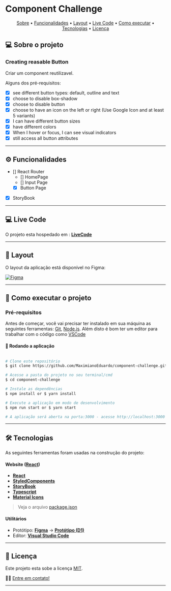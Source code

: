 
# Component Challenge

<p align="center">
 <a href="#-sobre-o-projeto">Sobre</a> •
 <a href="#-funcionalidades">Funcionalidades</a> •
 <a href="#-layout">Layout</a> • 
 <a href="#-layout">Live Code</a> • 
 <a href="#-como-executar-o-projeto">Como executar</a> • 
 <a href="#-tecnologias">Tecnologias</a> • 
 <a href="#user-content--licença">Licença</a>
</p>

## 💻 Sobre o projeto

### Creating reasable Button

Criar um component reutilizavel.

Alguns dos pré-requisitos:

- [X] see different button types: default, outline and text
- [X] choose to disable box-shadow
- [X] choose to disable button
- [X] choose to have an icon on the left or right (Use Google Icon and at least 5 variants)
- [X] I can have different button sizes
- [X] have different colors
- [X] When I hover or focus, I can see visual indicators
- [X] still access all button attributes

---

## ⚙️ Funcionalidades

- [] React Router
  - [] HomePage
  - [] Input Page
  - [X] Button Page
- [X] StoryBook

---

## 💻 Live Code

O projeto esta hospedado em : **[LiveCode](https://component-challenge.vercel.app/)**

---


## 🎨 Layout

O layout da aplicação está disponível no Figma:

<a href="https://www.figma.com/file/vfMDJhGGnqfaskO2aud06o/button-component">
  <img alt="Figma" src="https://img.shields.io/badge/Figma-F24E1E?style=flat-square&labelColor=F24E1E&logo=figma&logoColor=white&link=https://figma.com">
</a>

---

## 🚀 Como executar o projeto

### Pré-requisitos

Antes de começar, você vai precisar ter instalado em sua máquina as seguintes ferramentas:
[Git](https://git-scm.com), [Node.js](https://nodejs.org/en/).
Além disto é bom ter um editor para trabalhar com o código como [VSCode](https://code.visualstudio.com/)

#### 🧭 Rodando a aplicação

```bash

# Clone este repositório
$ git clone https://github.com/MaximianoEduardo/component-challenge.git

# Acesse a pasta do projeto no seu terminal/cmd
$ cd component-challenge

# Instale as dependências
$ npm install or $ yarn install

# Execute a aplicação em modo de desenvolvimento
$ npm run start or $ yarn start

# A aplicação será aberta na porta:3000 - acesse http://localhost:3000

```

---

## 🛠 Tecnologias

As seguintes ferramentas foram usadas na construção do projeto:

#### **Website**  ([React](https://reactjs.org/))

- **[React](https://pt-br.reactjs.org/s)**
- **[StyledComponents](https://styled-components.com/)**
- **[StoryBook](https://storybook.js.org/)**
- **[Typescript](https://www.typescriptlang.org/)**
- **[Material Icons](https://material.io/)**

> Veja o arquivo  [package.json](./package.json)

#### **Utilitários**

- Protótipo:  **[Figma](https://www.figma.com/)**   →  **[Protótipo (D1)](https://www.figma.com/file/vfMDJhGGnqfaskO2aud06o/button-component?node-id=0%3A1)**
- Editor:  **[Visual Studio Code](https://code.visualstudio.com/)**

---

## 📝 Licença

Este projeto esta sobe a licença [MIT](./LICENSE).

👋🏽 [Entre em contato!](https://www.linkedin.com/in/maximiano-eduardo/)

---
